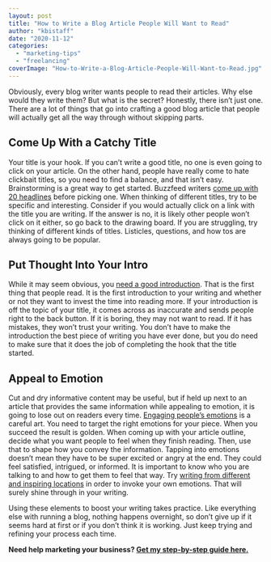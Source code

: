 ```yaml
---
layout: post
title: "How to Write a Blog Article People Will Want to Read"
author: "kbistaff"
date: "2020-11-12"
categories: 
  - "marketing-tips"
  - "freelancing"
coverImage: "How-to-Write-a-Blog-Article-People-Will-Want-to-Read.jpg"
---
```


Obviously, every blog writer wants people to read their articles. Why else would they write them? But what is the secret? Honestly, there isn’t just one. There are a lot of things that go into crafting a good blog article that people will actually get all the way through without skipping parts.

## Come Up With a Catchy Title

Your title is your hook. If you can’t write a good title, no one is even going to click on your article. On the other hand, people have really come to hate clickbait titles, so you need to find a balance, and that isn’t easy. Brainstorming is a great way to get started. Buzzfeed writers [come up with 20 headlines](https://www.podium.com/article/how-to-drive-website-traffic/) before picking one. When thinking of different titles, try to be specific and interesting. Consider if you would actually click on a link with the title you are writing. If the answer is no, it is likely other people won’t click on it either, so go back to the drawing board. If you are struggling, try thinking of different kinds of titles. Listicles, questions, and how tos are always going to be popular.

## Put Thought Into Your Intro

While it may seem obvious, you [need a good introduction](https://expresswriters.com/how-to-write-a-killer-blog-intro/). That is the first thing that people read. It is the first introduction to your writing and whether or not they want to invest the time into reading more. If your introduction is off the topic of your title, it comes across as inaccurate and sends people right to the back button. If it is boring, they may not want to read. If it has mistakes, they won’t trust your writing. You don’t have to make the introduction the best piece of writing you have ever done, but you do need to make sure that it does the job of completing the hook that the title started.

## Appeal to Emotion

Cut and dry informative content may be useful, but if held up next to an article that provides the same information while appealing to emotion, it is going to lose out on readers every time. [Engaging people’s emotions](https://courses.lumenlearning.com/boundless-communications/chapter/emotional-appeals/) is a careful art. You need to target the right emotions for your piece. When you succeed the result is golden. When coming up with your article outline, decide what you want people to feel when they finish reading. Then, use that to shape how you convey the information. Tapping into emotions doesn’t mean they have to be super excited or angry at the end. They could feel satisfied, intrigued, or informed. It is important to know who you are talking to and how to get them to feel that way. Try [writing from different and inspiring locations](https://whenyouwrite.com/places-to-write/) in order to invoke your own emotions. That will surely shine through in your writing.

Using these elements to boost your writing takes practice. Like everything else with running a blog, nothing happens overnight, so don’t give up if it seems hard at first or if you don’t think it is working. Just keep trying and refining your process each time.

**Need help marketing your business? [Get my step-by-step guide here.](https://go.katebagoy.com/ebook)**
